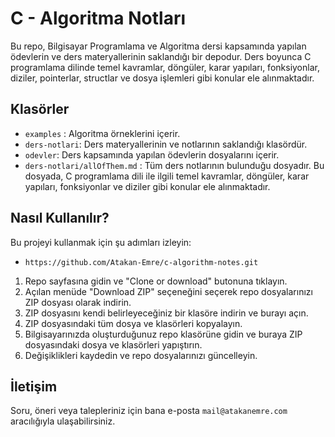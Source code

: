 # C - Algoritma Notları 

Bu repo, Bilgisayar Programlama ve Algoritma dersi kapsamında yapılan ödevlerin ve ders materyallerinin saklandığı bir depodur. Ders boyunca C programlama dilinde temel kavramlar, döngüler, karar yapıları, fonksiyonlar, diziler, pointerlar, structlar ve dosya işlemleri gibi konular ele alınmaktadır.

## Klasörler

- `examples` : Algoritma örneklerini içerir.
- `ders-notlari`: Ders materyallerinin ve notlarının saklandığı klasördür.
- `odevler`: Ders kapsamında yapılan ödevlerin dosyalarını içerir.
- `ders-notlari/allOfThem.md` : Tüm ders notlarının bulunduğu dosyadır. Bu dosyada, C programlama dili ile ilgili temel kavramlar, döngüler, karar yapıları, fonksiyonlar ve diziler gibi konular ele alınmaktadır.


## Nasıl Kullanılır?

Bu projeyi kullanmak için şu adımları izleyin:
- `https://github.com/Atakan-Emre/c-algorithm-notes.git `

1. Repo sayfasına gidin ve "Clone or download" butonuna tıklayın.
2. Açılan menüde "Download ZIP" seçeneğini seçerek repo dosyalarınızı ZIP dosyası olarak indirin.
3. ZIP dosyasını kendi belirleyeceğiniz bir klasöre indirin ve burayı açın.
4. ZIP dosyasındaki tüm dosya ve klasörleri kopyalayın.
5. Bilgisayarınızda oluşturduğunuz repo klasörüne gidin ve buraya ZIP dosyasındaki dosya ve klasörleri yapıştırın.
6. Değişiklikleri kaydedin ve repo dosyalarınızı güncelleyin.


## İletişim


Soru, öneri veya talepleriniz için bana e-posta `mail@atakanemre.com` aracılığıyla ulaşabilirsiniz.


